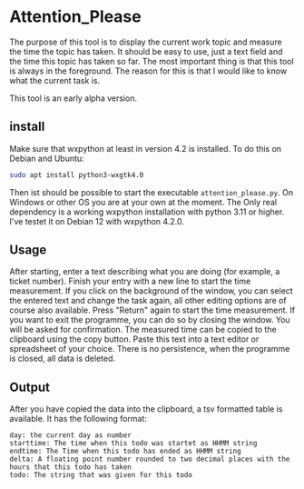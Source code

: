 # Attention\_Please

The purpose of this tool is to display the current work topic and measure the time the topic has taken. It should be easy to use, just a text field and the time this topic has taken so far. The most important thing is that this tool is always in the foreground. The reason for this is that I would like to know what the current task is.

This tool is an early alpha version.

## install

Make sure that wxpython at least in version 4.2 is installed. To do this on Debian and Ubuntu:

```bash
sudo apt install python3-wxgtk4.0
```

Then ist should be possible to start the executable `attention_please.py`. On Windows or other OS you are at your own at the moment. The Only real dependency is a working wxpython installation with python 3.11 or higher. I've testet it on Debian 12 with wxpython 4.2.0.

## Usage

After starting, enter a text describing what you are doing (for example, a ticket number). Finish your entry with a new line to start the time measurement. If you click on the background of the window, you can select the entered text and change the task again, all other editing options are of course also available. Press "Return" again to start the time measurement. If you want to exit the programme, you can do so by closing the window. You will be asked for confirmation. The measured time can be copied to the clipboard using the copy button. Paste this text into a text editor or spreadsheet of your choice. There is no persistence, when the programme is closed, all data is deleted.

## Output

After you have copied the data into the clipboard, a tsv formatted table is available. It has the following format:

```
day: the current day as number
starttime: The time when this todo was startet as HHMM string
endtime: The Time when this todo has ended as HHMM string
delta: A floating point number rounded to two decimal places with the hours that this todo has taken
todo: The string that was given for this todo
```